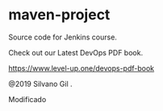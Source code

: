 # maven-project
Source code for Jenkins course.

Check out our Latest DevOps PDF book.

https://www.level-up.one/devops-pdf-book

@2019 Silvano Gil .

Modificado
